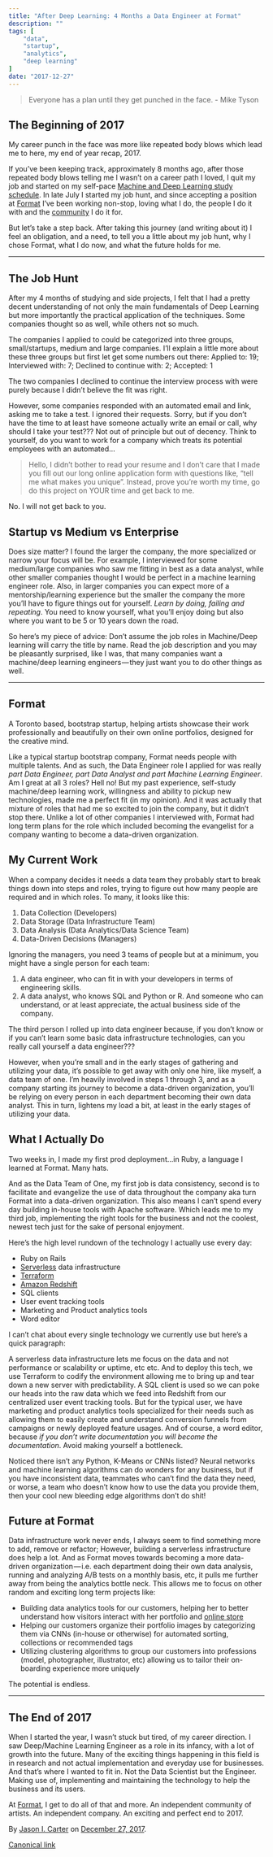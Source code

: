 ```yaml
---
title: "After Deep Learning: 4 Months a Data Engineer at Format"
description: ""
tags: [
    "data",
    "startup",
    "analytics",
    "deep learning"
]
date: "2017-12-27"
---
```


> Everyone has a plan until they get punched in the face.
> \- Mike Tyson

## The Beginning of 2017

My career punch in the face was more like repeated body blows which lead me to here, my end of year recap, 2017.

If you’ve been keeping track, approximately 8 months ago, after those repeated body blows telling me I wasn’t on a career path I loved, I quit my job and started on my self-pace [Machine and Deep Learning study schedule](https://towardsdatascience.com/4-months-of-machine-deep-learning-89f6ab56a2fd). In late July I started my job hunt, and since accepting a position at [Format](https://www.format.com) I’ve been working non-stop, loving what I do, the people I do it with and the [community](https://www.format.com/magazine) I do it for.

But let’s take a step back. After taking this journey (and writing about it) I feel an obligation, and a need, to tell you a little about my job hunt, why I chose Format, what I do now, and what the future holds for me.

* * *

## The Job Hunt

After my 4 months of studying and side projects, I felt that I had a pretty decent understanding of not only the main fundamentals of Deep Learning but more importantly the practical application of the techniques. Some companies thought so as well, while others not so much.

The companies I applied to could be categorized into three groups, small/startups, medium and large companies. I’ll explain a little more about these three groups but first let get some numbers out there: Applied to: 19; Interviewed with: 7; Declined to continue with: 2; Accepted: 1

The two companies I declined to continue the interview process with were purely because I didn’t believe the fit was right.

However, some companies responded with an automated email and link, asking me to take a test. I ignored their requests. Sorry, but if you don’t have the time to at least have someone actually write an email or call, why should I take your test??? Not out of principle but out of decency. Think to yourself, do you want to work for a company which treats its potential employees with an automated…

> Hello, I didn’t bother to read your resume and I don’t care that I made you fill out our long online application form with questions like, “tell me what makes you unique”. Instead, prove you’re worth my time, go do this project on YOUR time and get back to me.

No. I will not get back to you.

## Startup vs Medium vs Enterprise

Does size matter? I found the larger the company, the more specialized or narrow your focus will be. For example, I interviewed for some medium/large companies who saw me fitting in best as a data analyst, while other smaller companies thought I would be perfect in a machine learning engineer role. Also, in larger companies you can expect more of a mentorship/learning experience but the smaller the company the more you’ll have to figure things out for yourself. _Learn by doing, failing and repeating_. You need to know yourself, what you’ll enjoy doing but also where you want to be 5 or 10 years down the road.

So here’s my piece of advice: Don’t assume the job roles in Machine/Deep learning will carry the title by name. Read the job description and you may be pleasantly surprised, like I was, that many companies want a machine/deep learning engineers — they just want you to do other things as well.

* * *

## Format

A Toronto based, bootstrap startup, helping artists showcase their work professionally and beautifully on their own online portfolios, designed for the creative mind.

Like a typical startup bootstrap company, Format needs people with multiple talents. And as such, the Data Engineer role I applied for was really _part_ _Data Engineer, part Data Analyst and part Machine Learning Engineer_. Am I great at all 3 roles? Hell no! But my past experience, self-study machine/deep learning work, willingness and ability to pickup new technologies, made me a perfect fit (in my opinion). And it was actually that mixture of roles that had me so excited to join the company, but it didn’t stop there. Unlike a lot of other companies I interviewed with, Format had long term plans for the role which included becoming the evangelist for a company wanting to become a data-driven organization.

## My Current Work

When a company decides it needs a data team they probably start to break things down into steps and roles, trying to figure out how many people are required and in which roles. To many, it looks like this:

1.  Data Collection (Developers)
2.  Data Storage (Data Infrastructure Team)
3.  Data Analysis (Data Analytics/Data Science Team)
4.  Data-Driven Decisions (Managers)

Ignoring the managers, you need 3 teams of people but at a minimum, you might have a single person for each team:

1.  A data engineer, who can fit in with your developers in terms of engineering skills.
2.  A data analyst, who knows SQL and Python or R. And someone who can understand, or at least appreciate, the actual business side of the company.

The third person I rolled up into data engineer because, if you don’t know or if you can’t learn some basic data infrastructure technologies, can you really call yourself a data engineer???

However, when you’re small and in the early stages of gathering and utilizing your data, it’s possible to get away with only one hire, like myself, a data team of one. I’m heavily involved in steps 1 through 3, and as a company starting its journey to become a data-driven organization, you’ll be relying on every person in each department becoming their own data analyst. This in turn, lightens my load a bit, at least in the early stages of utilizing your data.

## What I Actually Do

Two weeks in, I made my first prod deployment…in Ruby, a language I learned at Format. Many hats.

And as the Data Team of One, my first job is data consistency, second is to facilitate and evangelize the use of data throughout the company aka turn Format into a data-driven organization. This also means I can’t spend every day building in-house tools with Apache software. Which leads me to my third job, implementing the right tools for the business and not the coolest, newest tech just for the sake of personal enjoyment.

Here’s the high level rundown of the technology I actually use every day:

*   Ruby on Rails
*   [Serverless](https://en.wikipedia.org/wiki/Serverless_computing) data infrastructure
*   [Terraform](https://www.terraform.io/)
*   [Amazon Redshift](https://en.wikipedia.org/wiki/Amazon_Redshift)
*   SQL clients
*   User event tracking tools
*   Marketing and Product analytics tools
*   Word editor

I can’t chat about every single technology we currently use but here’s a quick paragraph:

A serverless data infrastructure lets me focus on the data and not performance or scalability or uptime, etc etc. And to deploy this tech, we use Terraform to codify the environment allowing me to bring up and tear down a new server with predictability. A SQL client is used so we can poke our heads into the raw data which we feed into Redshift from our centralized user event tracking tools. But for the typical user, we have marketing and product analytics tools specialized for their needs such as allowing them to easily create and understand conversion funnels from campaigns or newly deployed feature usages. And of course, a word editor, because _if you don’t write documentation you will become the documentation_. Avoid making yourself a bottleneck.

Noticed there isn’t any Python, K-Means or CNNs listed? Neural networks and machine learning algorithms can do wonders for any business, but if you have inconsistent data, teammates who can’t find the data they need, or worse, a team who doesn’t know how to use the data you provide them, then your cool new bleeding edge algorithms don’t do shit!

## Future at Format

Data infrastructure work never ends, I always seem to find something more to add, remove or refactor; However, building a serverless infrastructure does help a lot. And as Format moves towards becoming a more data-driven organization — i.e. each department doing their own data analysis, running and analyzing A/B tests on a monthly basis, etc, it pulls me further away from being the analytics bottle neck. This allows me to focus on other random and exciting long term projects like:

*   Building data analytics tools for our customers, helping her to better understand how visitors interact with her portfolio and [online store](https://www.format.com/features/store)
*   Helping our customers organize their portfolio images by categorizing them via CNNs (in-house or otherwise) for automated sorting, collections or recommended tags
*   Utilizing clustering algorithms to group our customers into professions (model, photographer, illustrator, etc) allowing us to tailor their on-boarding experience more uniquely

The potential is endless.

* * *

## The End of 2017

When I started the year, I wasn’t stuck but tired, of my career direction. I saw Deep/Machine Learning Engineer as a role in its infancy, with a lot of growth into the future. Many of the exciting things happening in this field is in research and not actual implementation and everyday use for businesses. And that’s where I wanted to fit in. Not the Data Scientist but the Engineer. Making use of, implementing and maintaining the technology to help the business and its users.

At [Format](https://www.format.com), I get to do all of that and more. An independent community of artists. An independent company. An exciting and perfect end to 2017.

By [Jason I. Carter](https://medium.com/@jasonicarter) on [December 27, 2017](https://medium.com/p/1c43731bc489).

[Canonical link](https://medium.com/@jasonicarter/after-deep-learning-4-months-a-data-engineer-at-format-1c43731bc489)